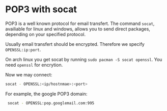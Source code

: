 # POP3 with socat
POP3 is a well known protocol for email transfert. The command `socat`, availiable for linux and windows, allows you to send direct packages, depending on your specified protocol. 

Usually email transfert should be encrypted. Therefore we specify `OPENSSL:ip:port`.

On arch linux you get socat by running `sudo pacman -S socat openssl`. You need `openssl` for encrytion.

Now we may connect:

```bash
socat - OPENSSL:<ip/hostnmae>:<port>
```

For example, the google POP3 domain:

```bash
 socat - OPENSSL:pop.googlemail.com:995
```
